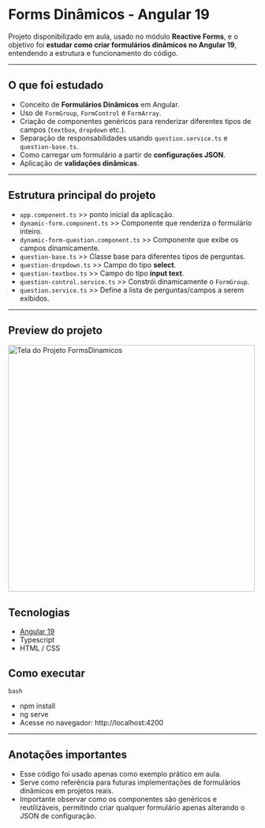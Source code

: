 # Forms Dinâmicos - Angular 19

Projeto disponibilizado em aula, usado no módulo **Reactive Forms**, e o objetivo foi **estudar como criar formulários dinâmicos no Angular 19**, entendendo a estrutura e funcionamento do código.

---

## O que foi estudado
- Conceito de **Formulários Dinâmicos** em Angular.
- Uso de `FormGroup`, `FormControl` e `FormArray`.
- Criação de componentes genéricos para renderizar diferentes tipos de campos (`textbox`, `dropdown` etc.).
- Separação de responsabilidades usando `question.service.ts` e `question-base.ts`.
- Como carregar um formulário a partir de **configurações JSON**.
- Aplicação de **validações dinâmicas**.

---

## Estrutura principal do projeto
- `app.component.ts` >> ponto inicial da aplicação.  
- `dynamic-form.component.ts` >> Componente que renderiza o formulário inteiro.
- `dynamic-form-question.component.ts` >> Componente que exibe os campos dinamicamente.
- `question-base.ts` >> Classe base para diferentes tipos de perguntas.
- `question-dropdown.ts` >> Campo do tipo **select**.
- `question-textbox.ts` >> Campo do tipo **input text**.
- `question-control.service.ts` >> Constrói dinamicamente o `FormGroup`.
- `question.service.ts` >> Define a lista de perguntas/campos a serem exibidos.

---

## Preview do projeto
<img src="./Print-FormsDinamicos.png" alt="Tela do Projeto FormsDinamicos" width="500"/>

## Tecnologias
- [Angular 19](https://angular.dev/)
- Typescript
- HTML / CSS

## Como executar
```bash```
- npm install
- ng serve
- Acesse no navegador: http://localhost:4200

---

## Anotações importantes
- Esse código foi usado apenas como exemplo prático em aula.
- Serve como referência para futuras implementações de formulários dinâmicos em projetos reais.
- Importante observar como os componentes são genéricos e reutilizáveis, permitindo criar qualquer formulário apenas alterando o JSON de configuração.

